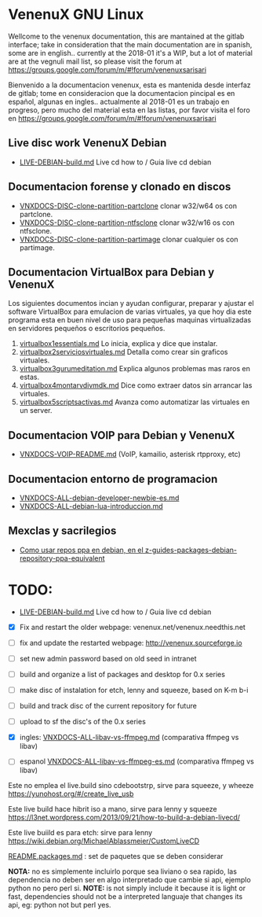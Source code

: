 VenenuX GNU Linux
=================

Wellcome to the venenux documentation, this are mantained at the gitlab interface; 
take in consideration that the main documentation are in spanish, some are in english..
currently at the 2018-01 it's a WIP, but a lot of material are at the vegnuli mail list, 
so please visit the forum at https://groups.google.com/forum/m/#!forum/venenuxsarisari

Bienvenido a la documentacion venenux, esta es mantenida desde interfaz de gitlab;
tome en consideracion que la documentacion pincipal es en español, algunas en ingles..
actualmente al 2018-01 es un trabajo en progreso, pero mucho del material esta en las listas, 
por favor visita el foro en https://groups.google.com/forum/m/#!forum/venenuxsarisari

## Live disc work VenenuX Debian

* [LIVE-DEBIAN-build.md](LIVE-DEBIAN-build.md) Live cd how to / Guia live cd debian

## Documentacion forense y clonado en discos

* [VNXDOCS-DISC-clone-partition-partclone](VNXDOCS-DISC-clone-partition-partclone.md) clonar w32/w64 os con partclone.
* [VNXDOCS-DISC-clone-partition-ntfsclone](VNXDOCS-DISC-clone-partition-ntfsclone.md) clonar w32/w16 os con ntfsclone.
* [VNXDOCS-DISC-clone-partition-partimage](VNXDOCS-DISC-clone-partition-partimage.md) clonar cualquier os con partimage.

## Documentacion VirtualBox para Debian y VenenuX

Los siguientes documentos incian y ayudan configurar, preparar y ajustar 
el software VirtualBox para emulacion de varias virtuales, ya que hoy dia 
este programa esta en buen nivel de uso para pequeñas maquinas virtualizadas 
en servidores pequeños o escritorios pequeños.

1. [virtualbox1essentials.md](virtualbox1essentials.md) Lo inicia, explica y dice que instalar.
2. [virtualbox2serviciosvirtuales.md](virtualbox2serviciosvirtuales.md) Detalla como crear sin graficos virtuales.
3. [virtualbox3gurumeditation.md](virtualbox3gurumeditation.md) Explica algunos problemas mas raros en estas.
4. [virtualbox4montarvdivmdk.md](virtualbox4montarvdivmdk.md) Dice como extraer datos sin arrancar las virtuales.
5. [virtualbox5scriptsactivas.md](virtualbox5scriptsactivas.md) Avanza como automatizar las virtuales en un server.

## Documentacion VOIP para Debian y VenenuX

* [VNXDOCS-VOIP-README.md](VNXDOCS-VOIP-README.md) (VoIP, kamailio, asterisk rtpproxy, etc)

## Documentacion entorno de programacion

* [VNXDOCS-ALL-debian-developer-newbie-es.md](VNXDOCS-ALL-debian-developer-newbie-es.md)
* [VNXDOCS-ALL-debian-lua-introduccion.md](VNXDOCS-ALL-debian-lua-introduccion.md)

## Mexclas y sacrilegios

* [Como usar repos ppa en debian, en el z-guides-packages-debian-repository-ppa-equivalent](z-guides-packages-debian-repository-ppa-equivalent.md)

# TODO:

- [LIVE-DEBIAN-build.md](docs/LIVE-DEBIAN-build.md) Live cd how to / Guia live cd debian
- [X] Fix and restart the older webpage: venenux.net/venenux.needthis.net
- [ ] fix and update the restarted webpage: http://venenux.sourceforge.io
- [ ] set new admin password based on old seed in intranet
- [ ] build and organize a list of packages and desktop for 0.x series
- [ ] make disc of instalation for etch, lenny and squeeze, based on K-m b-i
- [ ] build and track disc of the current repository for future
- [ ] upload to sf the disc's of the 0.x series
- [X] ingles: [VNXDOCS-ALL-libav-vs-ffmpeg.md](VNXDOCS-ALL-libav-vs-ffmpeg.md) (comparativa ffmpeg vs libav)
- [ ] espanol [VNXDOCS-ALL-libav-vs-ffmpeg-es.md](VNXDOCS-ALL-libav-vs-ffmpeg-es.md) (comparativa ffmpeg vs libav)



Este no emplea el live.build sino cdebootstrp, sirve para squeeze, y wheeze
https://yunohost.org/#/create_live_usb

Este live build hace hibrit iso a mano, sirve para lenny y squeeze
https://l3net.wordpress.com/2013/09/21/how-to-build-a-debian-livecd/

Este live buiild es para etch: sirve para lenny 
https://wiki.debian.org/MichaelAblassmeier/CustomLiveCD



[README.packages.md](README.packages.md) : set de paquetes que se deben considerar

**NOTA:** no es simplemente incluirlo porque sea liviano o sea rapido, las dependencia no deben ser en algo interpretado que cambie si api, ejemplo python no pero perl si.
**NOTE:** is not simply include it because it is light or fast, dependencies should not be a interpreted languaje that changes its api, eg: python not but perl yes.
